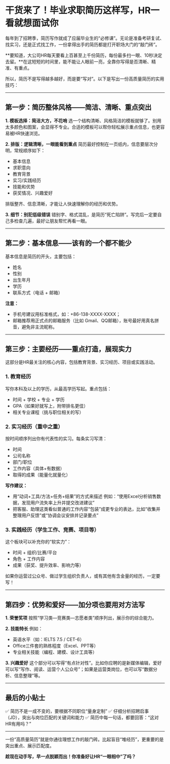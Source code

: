 # 干货来了！毕业求职简历这样写，HR一看就想面试你

每年到了招聘季，简历写作就成了应届毕业生的“必修课”。无论是准备考研复试、找实习，还是正式找工作，一份拿得出手的简历都是打开职场大门的“敲门砖”。

\*\*要知道，大公司HR每天要看上百甚至上千份简历，每份最多扫一眼、10秒决定去留。\*\*在这短短的时间里，能不能让人眼前一亮，全靠你写得是否清晰、精准、有重点。

所以，简历不是写得越多越好，而是要“写对”。以下是写出一份高质量简历的实用技巧：

---

## 第一步：简历整体风格——简洁、清晰、重点突出

**1. 模板选择：简洁大方，不花哨**
选一个结构清晰、风格简洁的模板就够了。别用太多颜色和图案，会显得不专业。合适的模板可以帮你轻松展示重点信息，也更容易被HR快速浏览。

**2. 排版：逻辑清晰，一眼能看到重点**
简历最好控制在一页纸内，信息要层次分明，常规顺序如下：

* 基本信息
* 求职意向
* 教育背景
* 实习/实践经历
* 技能和优势
* 获奖情况、兴趣爱好

排版整齐、信息清晰，才能让人快速理解你的经历和优势。

**3. 细节：别犯低级错误**
错别字、格式混乱，是简历“死亡陷阱”。写完后一定要自己多检查几遍，最好让朋友帮忙再看一眼。

---

## 第二步：基本信息——该有的一个都不能少

基本信息是简历的开头，主要包括：

* 姓名
* 性别
* 出生年月
* 学历
* 联系方式（电话 + 邮箱）

**注意：**

* 手机号建议用标准格式，如：+86-138-XXXX-XXXX；
* 邮箱推荐用正式点的邮箱服务（比如 Gmail、QQ邮箱），账号最好用真名拼音，避免非主流昵称。

---

## 第三步：主要经历——重点打造，展现实力

这部分是HR最关注的核心内容，包括教育背景、实习经历、项目或实践活动。

### 1. 教育经历

写你本科及以上的学历，从最高学历写起。重点包括：

* 时间 + 学校 + 专业 + 学历
* GPA（如果好就写上，附带排名更佳）
* 相关专业课程（挑与职位相关的写）

### 2. 实习经历（重中之重）

按时间顺序列出你有代表性的实习。每条实习写清：

* 时间
* 公司名称
* 部门/职位
* 工作内容（具体+有数据）
* 取得的成果（能量化就量化）

**写作建议：**

* 用“动词+工具/方法+任务+结果”的方式来描述
  例如：“使用Excel分析销售数据，发现用户流失率上升并提交改进建议”
* 把客服、助理这类看似普通的工作内容“包装”成更专业的表达，比如“收集并整理用户反馈”或“协调会议安排并记录要点”

### 3. 实践经历（学生工作、竞赛、项目等）

这个板块可以补充你的“软实力”：

* 时间 + 组织/比赛/平台
* 角色 + 工作内容
* 成果（获奖、提升效率、影响力等）

如果你运营过公众号、做过学生组织负责人，或有其他有含金量的经历，一定要写！

---

## 第四步：优势和爱好——加分项也要用对方法写

**1. 荣誉奖项**
按照“学习类—竞赛类—志愿者类”顺序列出，展示你的综合能力。

**2. 技能特长**
例如：

* 英语水平（如：IELTS 7.5 / CET-6）
* Office三件套的熟练程度（Excel、PPT等）
* 专业相关技能（编程、建模、设计工具等）

**3. 兴趣爱好**
这个部分可以写得“有点针对性”。比如你应聘的是新媒体编辑，爱好可以写“写作、阅读、运营个人公众号”；如果是运营类岗位，也可以写“数据分析、信息整理”等。

---

## 最后的小贴士

✅ 简历不是一成不变的，要根据不同职位“量身定制”
✅ 仔细分析招聘启事（JD），突出与岗位匹配的关键词和能力
✅ 简历中每一句话，都要回答：“这对HR有用吗？”

---

一份“高质量简历”就是你通往理想工作的敲门砖。比起盲目“堆经历”，更重要的是突出重点、展示匹配度。

**趁现在动手写，早一点脱颖而出！你准备好让HR“一眼相中”了吗？**
